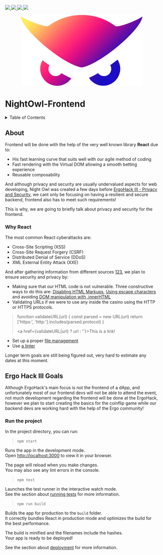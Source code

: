 <div id="top"></div>

<!-- project shields -->
<p align="left">
  <!-- discord -->
  <a href="http://discord.gg/W69GTHe3pJ">
    <img src="https://img.shields.io/static/v1?label=Discord&message=chat&color=5865F2&style=flat&logo=discord"/>
  </a>
  <!-- telegram -->
  <a href="https://t.me/nightowlcommunity">
    <img src="https://img.shields.io/static/v1?label=Telegram&message=chat&color=26A5E4&style=flat&logo=telegram"/>
  </a>
  <!-- reddit -->
  <a href="https://www.reddit.com/r/NightOwlCasino">
    <img src="https://img.shields.io/static/v1?label=Reddit&message=forum&color=FF4500&style=flat&logo=reddit"/>
  </a>
  <!-- mit license -->
  <a href="https://github.com/nightowlcasino/NightOwl-Frontend/blob/main/LICENSE">
    <img src="https://img.shields.io/static/v1?label=License&message=MIT&color=A31F34&style=flat"/>
  </a>
</p>

<!-- logo -->
<p align="center">
  <img src="public/logo.png" alt="Logo" width="400"/>
</p>

# NightOwl-Frontend

<!-- TABLE OF CONTENTS -->
<details>
  <summary>Table of Contents</summary>
  <ol>
    <li>
      <a href="#about">About</a>
      <ul>
        <li><a href="#why-react">Why react</a></li>
      </ul>
    </li>
    <li><a href="#roadmap">Roadmap</a></li>
    <li><a href="#ergo-hack-iii-goals">Ergo Hack III Goals</a></li>
    <li><a href="#run-the-project">Run the project</a></li>
  </ol>
</details>
  
<!-- ABOUT -->
## About

Frontend will be done with the help of the very well known library **React** due to:
- His fast learning curve that suits well with our agile method of coding
- Fast rendering with the Virtual DOM allowing a smooth betting experience
- Reusable composability

And although privacy and security are usually undervalued aspects for web developing, Night Owl was created a few days before [ErgoHack III - Privacy and Security](https://ergohack.io/), we cant only be focusing on having a resilient and secure backend, frontend also has to meet such requirements!

This is why, we are going to briefly talk about privacy and security for the frontend.

### Why React

The most common React cyberattacks are:
- Cross-Site Scripting (XSS)
- Cross-Site Request Forgery (CSRF)
- Distributed Denial of Service (DDoS)
- XML External Entity Attack (XXE)

And after gathering information from different sources [1](https://www.freecodecamp.org/news/best-practices-for-security-of-your-react-js-application/)[2](https://relevant.software/blog/react-js-security-guide/)[3](https://snyk.io/blog/10-react-security-best-practices/), we plan to ensure security and privacy by:
- Making sure that our HTML code is not vulnerable. Three constructive ways to do this are: [Disabling HTML Markups](https://developer.mozilla.org/en-US/docs/Web/HTML/Attributes/disabled), [Using escape characters](https://www.freecodecamp.org/news/best-practices-for-security-of-your-react-js-application/) and avoiding [DOM manipulation with .innerHTML](https://betterprogramming.pub/dom-manipulation-the-dangers-of-innerhtml-602f4119d905)
- Validating URLs if we were to use any inside the casino using the HTTP or HTTPS protocols.<br /> 
> function validateURL(url) {
>	const parsed = new URL(url)
>	return ['https:', 'http:'].includes(parsed.protocol)
> }
> 
> <a href={validateURL(url) ? url : ''}>This is a link!</a>
- Set up a proper [file management](https://en.reactjs.org/docs/faq-structure.html)
- Use [a linter](https://www.npmjs.com/package/@imaginary-cloud/eslint-config-react)

Longer term goals are still being figured out, very hard to estimate any dates at this moment.

<!-- ERGOHACK3 -->
## Ergo Hack III Goals

Although ErgoHack's main focus is not the frontend of a dApp, and unfortunately most of our frontend devs will not be able to attend the event, not much development regarding the frontend will be done at the ErgoHack, however we plan to start creating the basics for the coinflip game while our backend devs are working hard with the help of the Ergo community!

### Run the project
In the project directory, you can run:

> `npm start`

Runs the app in the development mode.\
Open [http://localhost:3000](http://localhost:3000) to view it in your browser.

The page will reload when you make changes.\
You may also see any lint errors in the console.

> `npm test`

Launches the test runner in the interactive watch mode.\
See the section about [running tests](https://facebook.github.io/create-react-app/docs/running-tests) for more information.

> `npm run build`

Builds the app for production to the `build` folder.\
It correctly bundles React in production mode and optimizes the build for the best performance.

The build is minified and the filenames include the hashes.\
Your app is ready to be deployed!

See the section about [deployment](https://facebook.github.io/create-react-app/docs/deployment) for more information.
